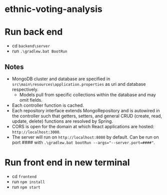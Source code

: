 # ethnic-voting-analysis
# Run back end
- cd `backend\server`
- run `.\gradlew.bat BootRun`
## Notes
- MongoDB cluster and database are specified in `src\main\resources\application.properties` as uri and database respectively.
    - Models pull from specific collections within the database and may omit fields.
- Each controller function is cached.
- Each repository interface extends MongoRepository and is autowired in the controller such that getters, setters, and general CRUD (create, read, update, delete) functions are resolved by Spring.
- CORS is open for the domain at which React applications are hosted: `http://localhost:3000`.
- The server will run on `http://localhost:8080` by default. Can be run on port #### with `.\gradlew.bat bootRun --args="--server.port=####"`.

# Run front end in new terminal
- cd `frontend`
- run `npm install`
- run `npm start`